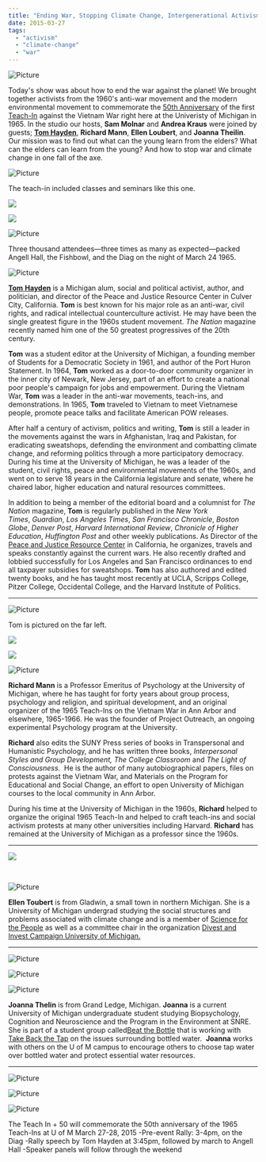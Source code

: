```yaml
---
title: "Ending War, Stopping Climate Change, Intergenerational Activism"
date: 2015-03-27
tags: 
  - "activism"
  - "climate-change"
  - "war"
---
```


![Picture](images/4809711_orig1.png)

Today's show was about how to end the war against the planet! We brought together activists from the 1960's anti-war movement and the modern environmental movement to commemorate the [50th Anniversary](http://sites.lsa.umich.edu/teach-in-50/) of the first [Teach-In](http://bentley.umich.edu/exhibits/dissent/teachins.php) against the Vietnam War right here at the Univeristy of Michigan in 1965. In the studio our hosts, **Sam Molnar** and **Andrea Kraus** were joined by guests; [**Tom Hayden**](http://tomhayden.com), **Richard Mann**, **Ellen Loubert**, and **Joanna Theilin**. Our mission was to find out what can the young learn from the elders? What can the elders can learn from the young? And how to stop war and climate change in one fall of the axe.

<!--more-->

![Picture](images/36936601.jpg)

The teach-in included classes and seminars like this one.

![](images/37008801.jpg)

![](images/57268441.jpg)

![Picture](images/41300001.jpg)

Three thousand attendees—three times as many as expected—packed Angell Hall, the Fishbowl, and the Diag on the night of March 24 1965.

![Picture](images/7584071.png)

[**Tom** **Hayden**](http://tomhayden.com/) is a Michigan alum, social and political activist, author, and politician, and director of the Peace and Justice Resource Center in Culver City, California. **Tom** is best known for his major role as an anti-war, civil rights, and radical intellectual counterculture activist. He may have been the single greatest figure in the 1960s student movement. _The Nation_ magazine recently named him one of the 50 greatest progressives of the 20th century.

**Tom** was a student editor at the University of Michigan, a founding member of Students for a Democratic Society in 1961, and author of the Port Huron Statement. In 1964, **Tom** worked as a door-to-door community organizer in the inner city of Newark, New Jersey, part of an effort to create a national poor people's campaign for jobs and empowerment. During the Vietnam War, **Tom** was a leader in the anti-war movements, teach-ins, and demonstrations. In 1965, **Tom** traveled to Vietnam to meet Vietnamese people, promote peace talks and facilitate American POW releases.

After half a century of activism, politics and writing, **Tom** is still a leader in the movements against the wars in Afghanistan, Iraq and Pakistan, for eradicating sweatshops, defending the environment and combatting climate change, and reforming politics through a more participatory democracy. During his time at the University of Michigan, he was a leader of the student, civil rights, peace and environmental movements of the 1960s, and went on to serve 18 years in the California legislature and senate, where he chaired labor, higher education and natural resources committees.

In addition to being a member of the editorial board and a columnist for _The Nation_ magazine, **Tom** is regularly published in the _New York Times_, _Guardian_, _Los Angeles Times_, _San Francisco Chronicle_, _Boston Globe_, _Denver Post_, _Harvard International Review_, _Chronicle of Higher Education_, _Huffington Post_ and other weekly publications. As Director of the [Peace and Justice Resource Center](http://tomhayden.com/pjrc/) in California, he organizes, travels and speaks constantly against the current wars. He also recently drafted and lobbied successfully for Los Angeles and San Francisco ordinances to end all taxpayer subsidies for sweatshops. **Tom** has also authored and edited twenty books, and he has taught most recently at UCLA, Scripps College, Pitzer College, Occidental College, and the Harvard Institute of Politics.

* * *

![Picture](images/20897221.jpg)

Tom is pictured on the far left.

![](images/20897541.jpg)

![](images/49275331.png)

![Picture](images/56378651.jpg)

**Richard Mann** is a Professor Emeritus of Psychology at the University of Michigan, where he has taught for forty years about group process, psychology and religion, and spiritual development, and an original organizer of the 1965 Teach-Ins on the Vietnam War in Ann Arbor and elsewhere, 1965-1966. He was the founder of Project Outreach, an ongoing experimental Psychology program at the University.

**Richard** also edits the SUNY Press series of books in Transpersonal and Humanistic Psychology, and he has written three books, _Interpersonal Styles and Group Development, The College Classroom_ and _The Light of Consciousness._  He is the author of many autobiographical papers, files on protests against the Vietnam War, and Materials on the Program for Educational and Social Change, an effort to open University of Michigan courses to the local community in Ann Arbor.

During his time at the University of Michigan in the 1960s, **Richard** helped to organize the original 1965 Teach-In and helped to craft teach-ins and social activism protests at many other universities including Harvard. **Richard** has remained at the University of Michigan as a professor since the 1960s.

* * *

![](images/15264831.png)

 

![Picture](images/68334681.png)

**Ellen Toubert** is from Gladwin, a small town in northern Michigan. She is a University of Michigan undergrad studying the social structures and problems associated with climate change and is a member of [Science for the People](http://umsftp.blogspot.com) as well as a committee chair in the organization [Divest and Invest Campaign University of Michigan.](http://www.divestum.org)

* * *

![Picture](images/14279108291.jpg)

![Picture](images/34378301.jpg)

![Picture](images/56196011.png)

**Joanna Thelin** is from Grand Ledge, Michigan. **Joanna** is a current University of Michigan undergraduate student studying Biopsychology, Cognition and Neuroscience and the Program in the Environment at SNRE. She is part of a student group called[Beat the Bottle](https://csg.umich.edu/upetition/p/beatthebottle/) that is working with [Take Back the Tap](http://www.foodandwaterwatch.org/water/take-back-the-tap/) on the issues surrounding bottled water.  [](http://www.foodandwaterwatch.org/water/take-back-the-tap/)**Joanna** works with others on the U of M campus to encourage others to choose tap water over bottled water and protect essential water resources.

* * *

![Picture](images/9470081.png)

![Picture](images/94241851.png)

![Picture](images/260778_orig1.png)

The Teach In + 50 will commemorate the 50th anniversary of the 1965 Teach-Ins at U of M March 27-28, 2015 -Pre-event Rally: 3-4pm, on the Diag -Rally speech by Tom Hayden at 3:45pm, followed by march to Angell Hall -Speaker panels will follow through the weekend
